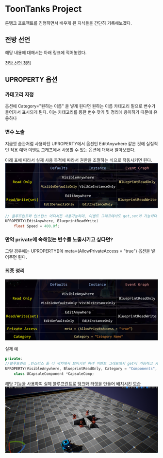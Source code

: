 # ToonTanks Project

툰탱크 프로젝트를 진행하면서 배우게 된 지식들을 간단히 기록해보겠다.

## 전방 선언

해당 내용에 대해서는 아래 링크에 적어놓았다.

[전방 선언 정리](/Unreal%20Engine/이론%20및%20정리/언리얼에서%20전방%20선언과%20사용%20이유.md)

## UPROPERTY 옵션

### 카테고리 지정

옵션에 Category="원하는 이름" 을 넣게 된다면
원하는 이름 카테고리 밑으로 변수가 들어가서 표시되게 된다. 이는 카테고리를 통한 변수 찾기 및 정리에 용이하기 때문에 유용하다

### 변수 노출

지금껏 습관처럼 사용하던 UPROPERTY에서 옵션인 EditAnywhere 같은 것에 실질적인 적용 예와 이벤트 그래프에서 사용할 수 있는 옵션에 대해서 알아보았다.

아래 표에 따라서 실제 사용 목적에 따라서 권한을 조절하는 식으로 작동시키면 된다.
![2](/Assets/Images/Unreal/실습/ToonTanks/2.png)

```C++
// 블루프린트와 인스턴스 어디서든 사용가능하며, 이벤트 그래프에서도 get,set이 가능하다
UPROPERTY(EditAnywhere, BlueprintReadWrite)
	float Speed = 400.0f;
```

### 만약 private에 속해있는 변수를 노출시키고 싶다면?

그럴 경우에는 UPROPERTY()에 meta=(AllowPrivateAccess = "true") 옵션을 넣어주면 된다.

### 최종 정리

![3](/Assets/Images/Unreal/실습/ToonTanks/3.png)

실제 예

```C++
private:
//블루프린트 ,인스턴스 둘 다 위치에서 보이기만 하며 이벤트 그래프에서 get이 가능하고 카테고리는 "Components" 밑에 소속되어있으며 private에 있어도 표시가 가능하다
UPROPERTY(VisibleAnywhere, BlueprintReadOnly, Category = "Components", meta = (AllowPrivateAccess = "true"))
	class UCapsuleComponent *CapsuleComp;
```

해당 기능을 사용하여 실제 블루프린트로 탱크와 터렛을 만들어 배치시킨 모습
![3](/Assets/Images/Unreal/실습/ToonTanks/4.png)
